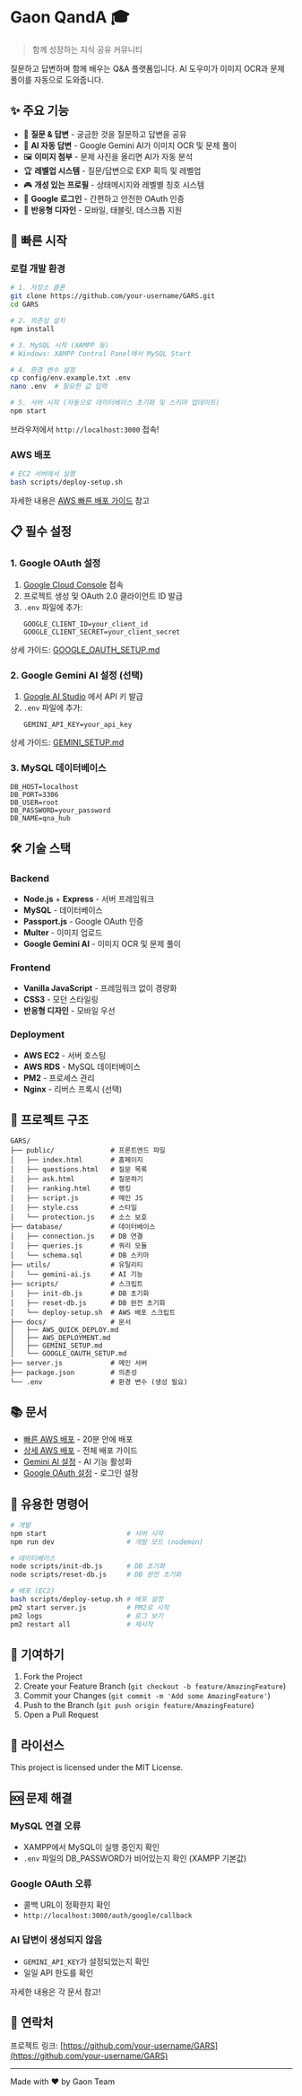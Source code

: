 # Gaon QandA 🎓

> 함께 성장하는 지식 공유 커뮤니티

질문하고 답변하며 함께 배우는 Q&A 플랫폼입니다. AI 도우미가 이미지 OCR과 문제 풀이를 자동으로 도와줍니다.

## ✨ 주요 기능

- 📝 **질문 & 답변** - 궁금한 것을 질문하고 답변을 공유
- 🤖 **AI 자동 답변** - Google Gemini AI가 이미지 OCR 및 문제 풀이
- 🖼️ **이미지 첨부** - 문제 사진을 올리면 AI가 자동 분석
- 🏆 **레벨업 시스템** - 질문/답변으로 EXP 획득 및 레벨업
- 🎮 **개성 있는 프로필** - 상태메시지와 레벨별 칭호 시스템
- 🔐 **Google 로그인** - 간편하고 안전한 OAuth 인증
- 📱 **반응형 디자인** - 모바일, 태블릿, 데스크톱 지원

## 🚀 빠른 시작

### 로컬 개발 환경

```bash
# 1. 저장소 클론
git clone https://github.com/your-username/GARS.git
cd GARS

# 2. 의존성 설치
npm install

# 3. MySQL 시작 (XAMPP 등)
# Windows: XAMPP Control Panel에서 MySQL Start

# 4. 환경 변수 설정
cp config/env.example.txt .env
nano .env  # 필요한 값 입력

# 5. 서버 시작 (자동으로 데이터베이스 초기화 및 스키마 업데이트)
npm start
```

브라우저에서 `http://localhost:3000` 접속!

### AWS 배포

```bash
# EC2 서버에서 실행
bash scripts/deploy-setup.sh
```

자세한 내용은 [AWS 빠른 배포 가이드](docs/AWS_QUICK_DEPLOY.md) 참고

## 📋 필수 설정

### 1. Google OAuth 설정

1. [Google Cloud Console](https://console.cloud.google.com/) 접속
2. 프로젝트 생성 및 OAuth 2.0 클라이언트 ID 발급
3. `.env` 파일에 추가:
   ```
   GOOGLE_CLIENT_ID=your_client_id
   GOOGLE_CLIENT_SECRET=your_client_secret
   ```

상세 가이드: [GOOGLE_OAUTH_SETUP.md](docs/GOOGLE_OAUTH_SETUP.md)

### 2. Google Gemini AI 설정 (선택)

1. [Google AI Studio](https://aistudio.google.com/app/apikey) 에서 API 키 발급
2. `.env` 파일에 추가:
   ```
   GEMINI_API_KEY=your_api_key
   ```

상세 가이드: [GEMINI_SETUP.md](docs/GEMINI_SETUP.md)

### 3. MySQL 데이터베이스

```env
DB_HOST=localhost
DB_PORT=3306
DB_USER=root
DB_PASSWORD=your_password
DB_NAME=qna_hub
```

## 🛠️ 기술 스택

### Backend
- **Node.js** + **Express** - 서버 프레임워크
- **MySQL** - 데이터베이스
- **Passport.js** - Google OAuth 인증
- **Multer** - 이미지 업로드
- **Google Gemini AI** - 이미지 OCR 및 문제 풀이

### Frontend
- **Vanilla JavaScript** - 프레임워크 없이 경량화
- **CSS3** - 모던 스타일링
- **반응형 디자인** - 모바일 우선

### Deployment
- **AWS EC2** - 서버 호스팅
- **AWS RDS** - MySQL 데이터베이스
- **PM2** - 프로세스 관리
- **Nginx** - 리버스 프록시 (선택)

## 📁 프로젝트 구조

```
GARS/
├── public/              # 프론트엔드 파일
│   ├── index.html       # 홈페이지
│   ├── questions.html   # 질문 목록
│   ├── ask.html         # 질문하기
│   ├── ranking.html     # 랭킹
│   ├── script.js        # 메인 JS
│   ├── style.css        # 스타일
│   └── protection.js    # 소스 보호
├── database/            # 데이터베이스
│   ├── connection.js    # DB 연결
│   ├── queries.js       # 쿼리 모듈
│   └── schema.sql       # DB 스키마
├── utils/               # 유틸리티
│   └── gemini-ai.js     # AI 기능
├── scripts/             # 스크립트
│   ├── init-db.js       # DB 초기화
│   ├── reset-db.js      # DB 완전 초기화
│   └── deploy-setup.sh  # AWS 배포 스크립트
├── docs/                # 문서
│   ├── AWS_QUICK_DEPLOY.md
│   ├── AWS_DEPLOYMENT.md
│   ├── GEMINI_SETUP.md
│   └── GOOGLE_OAUTH_SETUP.md
├── server.js            # 메인 서버
├── package.json         # 의존성
└── .env                 # 환경 변수 (생성 필요)
```

## 📚 문서

- [빠른 AWS 배포](docs/AWS_QUICK_DEPLOY.md) - 20분 안에 배포
- [상세 AWS 배포](docs/AWS_DEPLOYMENT.md) - 전체 배포 가이드
- [Gemini AI 설정](docs/GEMINI_SETUP.md) - AI 기능 활성화
- [Google OAuth 설정](docs/GOOGLE_OAUTH_SETUP.md) - 로그인 설정

## 🔧 유용한 명령어

```bash
# 개발
npm start                    # 서버 시작
npm run dev                  # 개발 모드 (nodemon)

# 데이터베이스
node scripts/init-db.js      # DB 초기화
node scripts/reset-db.js     # DB 완전 초기화

# 배포 (EC2)
bash scripts/deploy-setup.sh # 배포 설정
pm2 start server.js          # PM2로 시작
pm2 logs                     # 로그 보기
pm2 restart all              # 재시작
```

## 🤝 기여하기

1. Fork the Project
2. Create your Feature Branch (`git checkout -b feature/AmazingFeature`)
3. Commit your Changes (`git commit -m 'Add some AmazingFeature'`)
4. Push to the Branch (`git push origin feature/AmazingFeature`)
5. Open a Pull Request

## 📝 라이선스

This project is licensed under the MIT License.

## 🆘 문제 해결

### MySQL 연결 오류
- XAMPP에서 MySQL이 실행 중인지 확인
- `.env` 파일의 DB_PASSWORD가 비어있는지 확인 (XAMPP 기본값)

### Google OAuth 오류
- 콜백 URL이 정확한지 확인
- `http://localhost:3000/auth/google/callback`

### AI 답변이 생성되지 않음
- `GEMINI_API_KEY`가 설정되었는지 확인
- 일일 API 한도를 확인

자세한 내용은 각 문서 참고!

## 📧 연락처

프로젝트 링크: [https://github.com/your-username/GARS](https://github.com/your-username/GARS)

---

Made with ❤️ by Gaon Team

